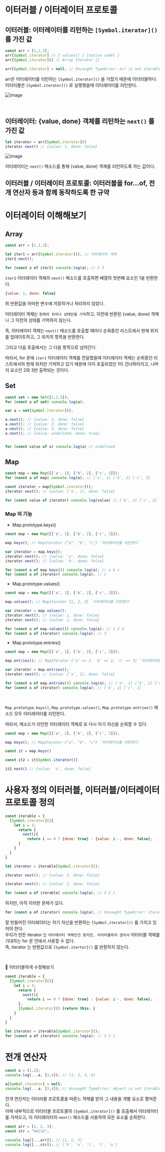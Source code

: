 # 이터러블 / 이터레이터 프로토콜
## 이터러블: 이터레이터를 리턴하는 `[Symbol.iterator]()` 를 가진 값
```js
const arr = [1,2,3];
arr[Symbol.iterator] // ƒ values() { [native code] }
arr[Symbol.iterator]() // Array Iterator {}

arr[Symbol.iterator] = null; // Uncaught TypeError: arr is not iterable 
```

arr은 이터레이터를 리턴하는 `[Symbol.iterator]()` 을 가졌기 때문에 이터러블하다.  
이터러블은 `[Symbol.iterator]()` 로 실행했을때 이터레이터를 리턴한다.  


![image](https://github.com/hjk329/Functional-Programming/assets/84058944/96384b60-460f-4804-bf29-e2aaee8ed7bb)

<br/>

## 이터레이터: {value, done} 객체를 리턴하는 `next()` 를 가진 값
```js
let iterator = arr[Symbol.iterator]()
iterator.next() // {value: 1, done: false}
```

![image](https://github.com/hjk329/Functional-Programming/assets/84058944/fc107f43-5e96-4e22-b32d-2a4f272ac3d1)   

이터레이터는 `next()` 메소드를 통해 {value, done} 객체를 리턴하도록 하는 값이다.  

## 이터러블 / 이터레이터 프로토콜: 이터러블을 for...of, 전개 연산자 등과 함께 동작하도록 한 규약


# 이터레이터 이해해보기

## Array

```js
const arr = [1,2,3];

let iter1 = arr[Symbol.iterator](); // 이터레이터 객체
iter1.next();

for (const a of iter1) console.log(a); // 2 3
```

`iter1` 이터레이터 객체의 `next()` 메소드를 호출하면 배열의 첫번째 요소인 1을 반환한다.  

```js
{value: 1, done: false}
```

위 반환값을 어떠한 변수에 저장하거나 처리하지 않았다.  

이터레이터 객체는 `현재의 위치나 상태만을 기억`하고, 이전에 반환된 {value, done} 객체나 그 이전의 상태를 기억하지 않는다.  

즉, 이터레이터 객체는 `next()` 메소드를 호출할 때마다 순회중인 리스트에서 현재 위치를 업데이트하고, 그 위치의 항목을 반환한다. 


그리고 다음 호출에서는 그 다음 항목으로 넘어간다.  

따라서, for 문에 `iter1` 이터레이터 객체를 전달했을때 이터레이터 객체는 순회중인 리스트에서의 현재 위치만 기억하고 있기 때문에 이미 호출되었던 1이 건너뛰어지고, 나머지 요소인 2와 3만 출력되는 것이다.  



## Set
```js
const set = new Set([1,2,3]);
for (const a of set) console.log(a);

var a = set[Symbol.iterator]();

a.next(); // {value: 1, done: false}
a.next(); // {value: 2, done: false}
a.next(); // {value: 3, done: false}
a.next(); // {value: undefined, done: true}


for (const value of a) console.log(a) // undefined
```

## Map
```js
const map = new Map([['a', 1], ['b', 2], ['c', 3]]);
for (const a of map) console.log(a); // ['a', 1] ['b', 2] ['c', 3]

const iterator = map[Symbol.iterator]();
iterator.next(); // {value: ['a', 1], done: false}

for (const value of iterator) console.log(value) // ['b', 2] ['c', 3]
```

### Map 의 기능

- Map.prototype.keys()

```js
const map = new Map([['a', 1], ['b', 2], ['c', 3]]);

map.keys(); // MapIterator {"a", "b", "c"} `이터레이터를 리턴한다`

var iterator = map.keys();
iterator.next(); // {value: 'a', done: false}
iterator.next(); // {value: 'b', done: false}

for (const a of map.keys()) console.log(a); // a b c
for (const a of iterator) console.log(a); // c
```


- Map.prototype.values()
```js
const map = new Map([['a', 1], ['b', 2], ['c', 3]]);

map.values(); // MapIterator {1, 2, 3} `이터레이터를 리턴한다`

var iterator = map.values();
iterator.next(); // {value: 1, done: false}
iterator.next(); // {value: 2, done: false}

for (const a of map.values()) console.log(a); // 1 2 3
for (const a of iterator) console.log(a); // 3
```

- Map.prototype.entries()
```js
const map = new Map([['a', 1], ['b', 2], ['c', 3]]);

map.entries(); // MapIterator {'a' => 1, 'b' => 2, 'c' => 3} `이터레이터를 리턴한다`

var iterator = map.entries();
iterator.next(); // {value: ['a', 1], done: false}

for (const a of map.entries()) console.log(a); // ['a', 1] ['b', 2] ['c', 1]
for (const a of iterator) console.log(a); // ['b', 2] ['c', 1]
```

<br/>

`Map.prototype.keys()`, `Map.prototype.values()`, `Map.prototype.entries()` 메소드 모두 이터레이터를 리턴한다.   

따라서, 메소드가 리턴한 이터레이터 객체로 또 다시 자기 자신을 순회할 수 있다.  

```js
const map = new Map([['a', 1], ['b', 2], ['c', 3]]);

map.keys(); // MapIterator {"a", "b", "c"} `이터레이터를 리턴한다`

const it = map.keys()

const it2 = it[Symbol.iterator()]

it2.next() // {value: 'a', done: false}
```

# 사용자 정의 이터러블, 이터러블/이터레이터 프로토콜 정의

```js
const iterable = {
  [Symbol.iterator](){
    let i = 3;
      return {
        next(){
          return i == 0 ? {done: true} : {value: i--, done: false};
      }
    }
  }
}

let iterator = iterable[Symbol.iterator]();

iterator.next(); // {value: 3, done: false}

iterator.next(); // {value: 2, done: false}

for (const a of iterable) console.log(a); // 3 2 1

```

하지만, 아직 이러한 문제가 있다.  

```js
for (const a of iterator) console.log(a); // Uncaught TypeError: iterator is not iterable
```

잘 만들어진 이터레이터는 자기 자신을 반환하는 `[Symbol.iterator]()` 를 가지고 있어야 한다.  
우리가 만든 iterator 는 `이터레이터 객체인건 맞지만, 이터러블하지 않아서` 이터러블 객체를 기대하는 for 문 안에서 사용할 수 없다.  
즉, iterator 는 반환값으로 `[Symbol.itertor]()` 를 반환하지 않는다.  

<br/>

🥸 이터러블하게 수정해보기


```js
const iterable = {
  [Symbol.iterator](){
    let i = 3;
      return {
        next(){
          return i == 0 ? {done: true} : {value: i--, done: false};
      },
      [Symbol.iterator]() {return this; }
    }
  }
}

let iterator = iterable[Symbol.iterator]();
for (const a of iterator) console.log(a); // 3 2 1
```

# 전개 연산자
```js
const a = [1,2];
console.log(...a, [3,4]); // [1, 2, 3, 4]

a[Symbol.iterator] = null;
console.log(...a, [3,4]); // Uncaught TypeError: object is not iterable (cannot read property Symbol(Symbol.iterator))
```


전개 연산자는 이터러블 프로토콜을 따른느 객체를 받아 그 내용을 개별 요소로 펼쳐준다.  
이때 내부적으로 이터러블 프로토콜의 `[Symbol.iterator]()` 를 호출해서 이터레이터를 가져오고, 이 이터레이터의 `next()` 메소드를 사용하여 모든 요소를 순회한다.  

```js
const arr = [1, 2, 3];
const str = "hello";

console.log([...arr]); // [1, 2, 3]
console.log([...str]); // ['h', 'e', 'l', 'l', 'o']
```
